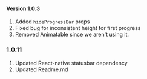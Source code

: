 
#### Version 1.0.3 
 
 1. Added `hideProgressBar` props
 2. Fixed bug for inconsistent height for first progress
 3. Removed Animatable since we aren't using it.


### 1.0.11
  1. Updated React-native statusbar dependency 
  2. Updated Readme.md 